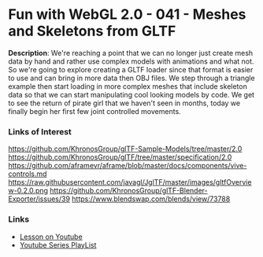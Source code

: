 # Fun with WebGL 2.0 - 041 - Meshes and Skeletons from GLTF
**Description**:
We're reaching a point that we can no longer just create mesh data by hand and rather use complex models with animations and what not. So we're going to explore creating a GLTF loader since that format is easier to use and can bring in more data then OBJ files. We step through a triangle example then start loading in more complex meshes that include skeleton data so that we can start manipulating cool looking models by code. We get to see the return of pirate girl that we haven't seen in months, today we finally begin her first few joint controlled movements.

### Links of Interest
https://github.com/KhronosGroup/glTF-Sample-Models/tree/master/2.0
https://github.com/KhronosGroup/glTF/tree/master/specification/2.0
https://github.com/aframevr/aframe/blob/master/docs/components/vive-controls.md
https://raw.githubusercontent.com/javagl/JglTF/master/images/gltfOverview-0.2.0.png
https://github.com/KhronosGroup/glTF-Blender-Exporter/issues/39
https://www.blendswap.com/blends/view/73788

### Links
* [Lesson on Youtube](https://youtu.be/cWo-sghCp8Y)
* [Youtube Series PlayList](https://www.youtube.com/playlist?list=PLMinhigDWz6emRKVkVIEAaePW7vtIkaIF)
